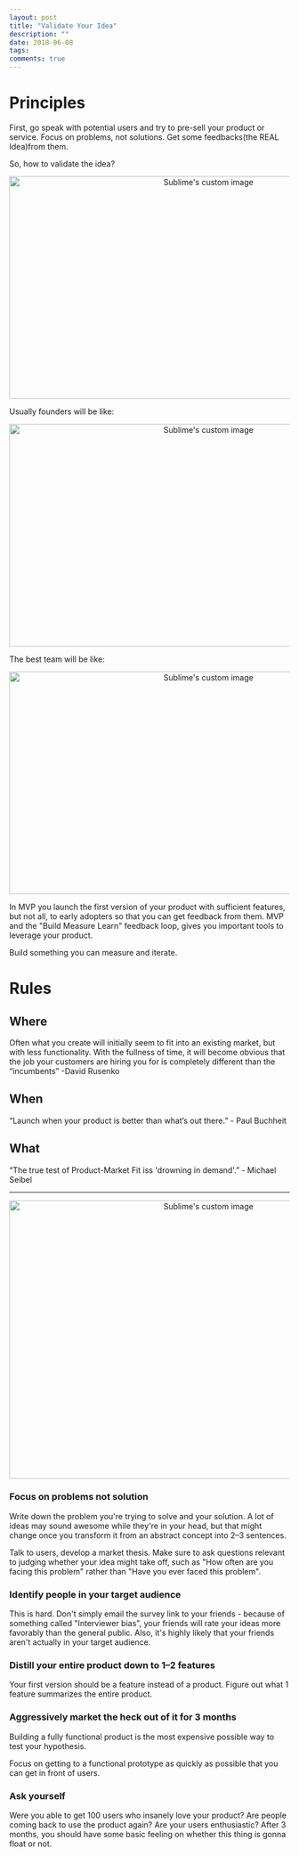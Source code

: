 ```yaml
---
layout: post
title: "Validate Your Idea"
description: ""
date: 2018-06-08
tags: 
comments: true
---
```



# Principles

First, go speak with potential users and try to pre-sell your product or service. Focus on problems, not solutions. Get some feedbacks(the REAL Idea)from them.

So, how to validate the idea? 

<p align="center">
  <img width="700" height="400" src="https://cdn-images-1.medium.com/max/1600/0*cVN4S759QpD1kJN0.png" alt="Sublime's custom image"/>
</p>

Usually founders will be like: 

<p align="center">
  <img width="700" height="400" src="https://cdn-images-1.medium.com/max/1600/0*Uq_KxRVSyvVRLzFc.png" alt="Sublime's custom image"/>
</p>

The best team will be like: 

<p align="center">
  <img width="700" height="400" src="https://cdn-images-1.medium.com/max/1600/1*YNkWVnIh5lwqAU8uzWC4nQ.png" alt="Sublime's custom image"/>
</p>

In MVP you launch the first version of your product with sufficient features, but not all, to early adopters so that you can get feedback from them. MVP and the "Build Measure Learn" feedback loop, gives you important tools to leverage your product. 

Build something you can measure and iterate.

# Rules

## Where

Often what you create will initially seem to fit into an existing market, but with less functionality. With the fullness of  time, it will become obvious that the job your customers are hiring you for is completely different than the “incumbents” -David Rusenko 

## When 

“Launch when your product is better than what’s out there.” - Paul Buchheit

## What

“The true test of Product-Market Fit iss 'drowning in demand'.” - Michael Seibel

---


<p align="center">
  <img width="700" height="500" src="https://i.imgur.com/WFyvp3s.png" alt="Sublime's custom image"/>
</p>


### Focus on problems not solution
 
Write down the problem you're trying to solve and your solution. A lot of ideas may sound awesome while they're in your head, but that might change once you transform it from an abstract concept into 2–3 sentences.

Talk to users, develop a market thesis. Make sure to ask questions relevant to judging whether your idea might take off, such as "How often are you facing this problem" rather than "Have you ever faced this problem". 

### Identify people in your target audience

This is hard. Don't simply email the survey link to your friends - because of something called "Interviewer bias", your friends will rate your ideas more favorably than the general public. Also, it's highly likely that your friends aren't actually in your target audience.

### Distill your entire product down to 1–2 features

Your first version should be a feature instead of a product. Figure out what 1 feature summarizes the entire product.

### Aggressively market the heck out of it for 3 months

Building a fully functional product is the most expensive possible way to test your hypothesis. 

Focus on getting to a functional prototype as quickly as possible that you can get in front of users. 

### Ask yourself

Were you able to get 100 users who insanely love your product? Are people coming back to use the product again? Are your users enthusiastic? After 3 months, you should have some basic feeling on whether this thing is gonna float or not.
